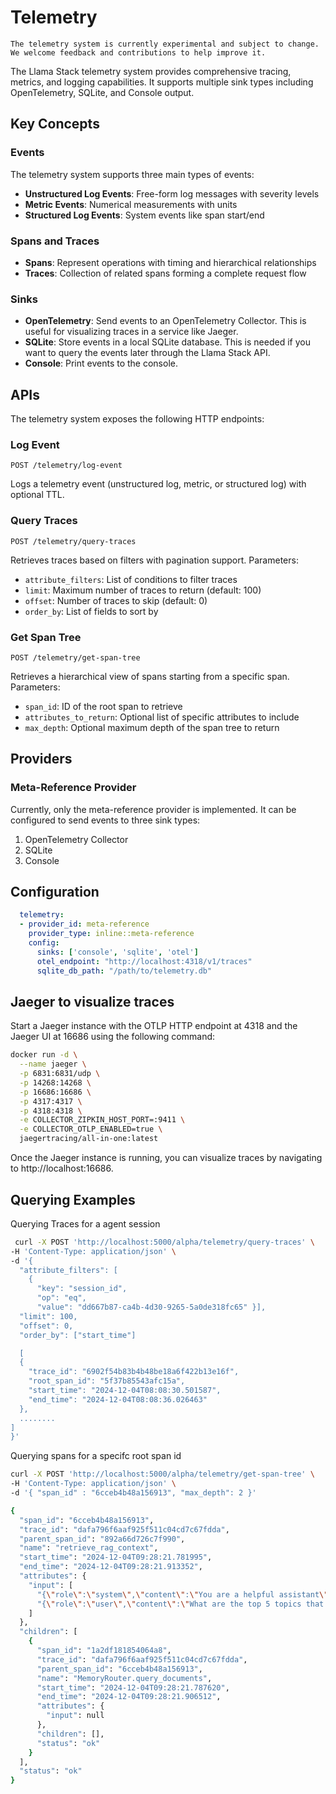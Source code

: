 # Telemetry
```{note}
The telemetry system is currently experimental and subject to change. We welcome feedback and contributions to help improve it.
```



The Llama Stack telemetry system provides comprehensive tracing, metrics, and logging capabilities. It supports multiple sink types including OpenTelemetry, SQLite, and Console output.

## Key Concepts

### Events
The telemetry system supports three main types of events:

- **Unstructured Log Events**: Free-form log messages with severity levels
- **Metric Events**: Numerical measurements with units
- **Structured Log Events**: System events like span start/end

### Spans and Traces
- **Spans**: Represent operations with timing and hierarchical relationships
- **Traces**: Collection of related spans forming a complete request flow

### Sinks
- **OpenTelemetry**: Send events to an OpenTelemetry Collector. This is useful for visualizing traces in a service like Jaeger.
- **SQLite**: Store events in a local SQLite database. This is needed if you want to query the events later through the Llama Stack API.
- **Console**: Print events to the console.

## APIs

The telemetry system exposes the following HTTP endpoints:

### Log Event
```http
POST /telemetry/log-event
```
Logs a telemetry event (unstructured log, metric, or structured log) with optional TTL.

### Query Traces
```http
POST /telemetry/query-traces
```
Retrieves traces based on filters with pagination support. Parameters:
- `attribute_filters`: List of conditions to filter traces
- `limit`: Maximum number of traces to return (default: 100)
- `offset`: Number of traces to skip (default: 0)
- `order_by`: List of fields to sort by

### Get Span Tree
```http
POST /telemetry/get-span-tree
```
Retrieves a hierarchical view of spans starting from a specific span. Parameters:
- `span_id`: ID of the root span to retrieve
- `attributes_to_return`: Optional list of specific attributes to include
- `max_depth`: Optional maximum depth of the span tree to return

## Providers

### Meta-Reference Provider
Currently, only the meta-reference provider is implemented. It can be configured to send events to three sink types:
1) OpenTelemetry Collector
2) SQLite
3) Console

## Configuration

```yaml
  telemetry:
  - provider_id: meta-reference
    provider_type: inline::meta-reference
    config:
      sinks: ['console', 'sqlite', 'otel']
      otel_endpoint: "http://localhost:4318/v1/traces"
      sqlite_db_path: "/path/to/telemetry.db"
```

## Jaeger to visualize traces
Start a Jaeger instance with the OTLP HTTP endpoint at 4318 and the Jaeger UI at 16686 using the following command:

```bash
docker run -d \
  --name jaeger \
  -p 6831:6831/udp \
  -p 14268:14268 \
  -p 16686:16686 \
  -p 4317:4317 \
  -p 4318:4318 \
  -e COLLECTOR_ZIPKIN_HOST_PORT=:9411 \
  -e COLLECTOR_OTLP_ENABLED=true \
  jaegertracing/all-in-one:latest
```

Once the Jaeger instance is running, you can visualize traces by navigating to http://localhost:16686.

## Querying Examples

Querying Traces for a agent session

``` bash
 curl -X POST 'http://localhost:5000/alpha/telemetry/query-traces' \
-H 'Content-Type: application/json' \
-d '{
  "attribute_filters": [
    {
      "key": "session_id",
      "op": "eq",
      "value": "dd667b87-ca4b-4d30-9265-5a0de318fc65" }],
  "limit": 100,
  "offset": 0,
  "order_by": ["start_time"]

  [
  {
    "trace_id": "6902f54b83b4b48be18a6f422b13e16f",
    "root_span_id": "5f37b85543afc15a",
    "start_time": "2024-12-04T08:08:30.501587",
    "end_time": "2024-12-04T08:08:36.026463"
  },
  ........
]
}'

```

Querying spans for a specifc root span id

``` bash
curl -X POST 'http://localhost:5000/alpha/telemetry/get-span-tree' \
-H 'Content-Type: application/json' \
-d '{ "span_id" : "6cceb4b48a156913", "max_depth": 2 }'

{
  "span_id": "6cceb4b48a156913",
  "trace_id": "dafa796f6aaf925f511c04cd7c67fdda",
  "parent_span_id": "892a66d726c7f990",
  "name": "retrieve_rag_context",
  "start_time": "2024-12-04T09:28:21.781995",
  "end_time": "2024-12-04T09:28:21.913352",
  "attributes": {
    "input": [
      "{\"role\":\"system\",\"content\":\"You are a helpful assistant\"}",
      "{\"role\":\"user\",\"content\":\"What are the top 5 topics that were explained in the documentation? Only list succinct bullet points.\",\"context\":null}"
    ]
  },
  "children": [
    {
      "span_id": "1a2df181854064a8",
      "trace_id": "dafa796f6aaf925f511c04cd7c67fdda",
      "parent_span_id": "6cceb4b48a156913",
      "name": "MemoryRouter.query_documents",
      "start_time": "2024-12-04T09:28:21.787620",
      "end_time": "2024-12-04T09:28:21.906512",
      "attributes": {
        "input": null
      },
      "children": [],
      "status": "ok"
    }
  ],
  "status": "ok"
}

```
